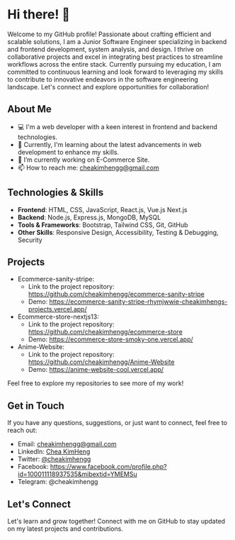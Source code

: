 # Hi there! 👋

Welcome to my GitHub profile! 
Passionate about crafting efficient and scalable solutions, I am a Junior Software Engineer specializing in backend and frontend development, system analysis, and design. I thrive on collaborative projects and excel in integrating best practices to streamline workflows across the entire stack. Currently pursuing my education, I am committed to continuous learning and look forward to leveraging my skills to contribute to innovative endeavors in the software engineering landscape. Let's connect and explore opportunities for collaboration!

## About Me

- 💻 I'm a web developer with a keen interest in frontend and backend technologies.
- 🌱 Currently, I'm learning about the latest advancements in web development to enhance my skills.
- 🔭 I’m currently working on E-Commerce Site.
- 📫 How to reach me: cheakimhengg@gmail.com
  
## Technologies & Skills

- **Frontend**: HTML, CSS, JavaScript, React.js, Vue.js Next.js
- **Backend**: Node.js, Express.js, MongoDB, MySQL
- **Tools & Frameworks**: Bootstrap, Tailwind CSS, Git, GitHub
- **Other Skills**: Responsive Design, Accessibility, Testing & Debugging, Security

## Projects

- Ecommerce-sanity-stripe: 
  - Link to the project repository: https://github.com/cheakimhengg/ecommerce-sanity-stripe
  - Demo: https://ecommerce-sanity-stripe-rhymjwwie-cheakimhengs-projects.vercel.app/
- Ecommerce-store-nextjs13:
  - Link to the project repository: https://github.com/cheakimhengg/ecommerce-store
  - Demo: https://ecommerce-store-smoky-one.vercel.app/
- Anime-Website:
  - Link to the project repository: https://github.com/cheakimhengg/Anime-Website
  - Demo: https://anime-website-cool.vercel.app/
    
Feel free to explore my repositories to see more of my work!

## Get in Touch

If you have any questions, suggestions, or just want to connect, feel free to reach out:

- Email: cheakimhengg@gmail.com
- LinkedIn: [Chea KimHeng](https://www.linkedin.com/in/chea-kimheng-b197452a2/)
- Twitter: [@cheakimhengg](https://twitter.com/cheakimhengg)
- Facebook: https://www.facebook.com/profile.php?id=100011118937535&mibextid=YMEMSu
- Telegram: @cheakimhengg

## Let's Connect

Let's learn and grow together! Connect with me on GitHub to stay updated on my latest projects and contributions.



<!--
**cheakimhengg/cheakimhengg** is a ✨ _special_ ✨ repository because its `README.md` (this file) appears on your GitHub profile.

Here are some ideas to get you started:

- 🔭 I’m currently working on ...
- 🌱 I’m currently learning ...
- 👯 I’m looking to collaborate on ...
- 🤔 I’m looking for help with ...
- 💬 Ask me about ...
- 📫 How to reach me: ...
- 😄 Pronouns: ...
- ⚡ Fun fact: ...
-->
